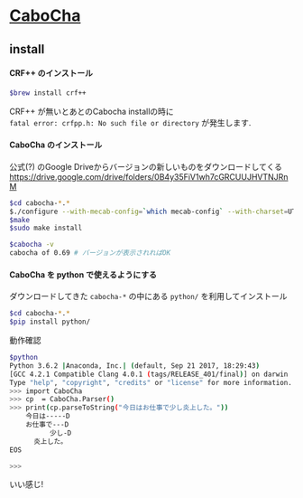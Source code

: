 # [CaboCha](https://taku910.github.io/cabocha/)

## install
#### CRF++ のインストール
```bash
$brew install crf++
```
CRF++ が無いとあとのCabocha installの時に  
 `fatal error: crfpp.h: No such file or directory` が発生します.

#### CaboCha のインストール
公式(?) のGoogle Driveからバージョンの新しいものをダウンロードしてくる
https://drive.google.com/drive/folders/0B4y35FiV1wh7cGRCUUJHVTNJRnM

```bash
$cd cabocha-*.*
$./configure --with-mecab-config=`which mecab-config` --with-charset=UTF8
$make 
$sudo make install
```

```bash
$cabocha -v
cabocha of 0.69 # バージョンが表示されればOK
```


#### CaboCha を python で使えるようにする
ダウンロードしてきた `cabocha-*` の中にある `python/` を利用してインストール

```bash
$cd cabocha-*.*
$pip install python/
```
動作確認
```bash
$python 
Python 3.6.2 |Anaconda, Inc.| (default, Sep 21 2017, 18:29:43) 
[GCC 4.2.1 Compatible Clang 4.0.1 (tags/RELEASE_401/final)] on darwin
Type "help", "copyright", "credits" or "license" for more information.
>>> import CaboCha
>>> cp  = CaboCha.Parser()
>>> print(cp.parseToString("今日はお仕事で少し炎上した。"))
    今日は-----D
    お仕事で---D
          少し-D
      炎上した。
EOS

>>> 
```
いい感じ!
